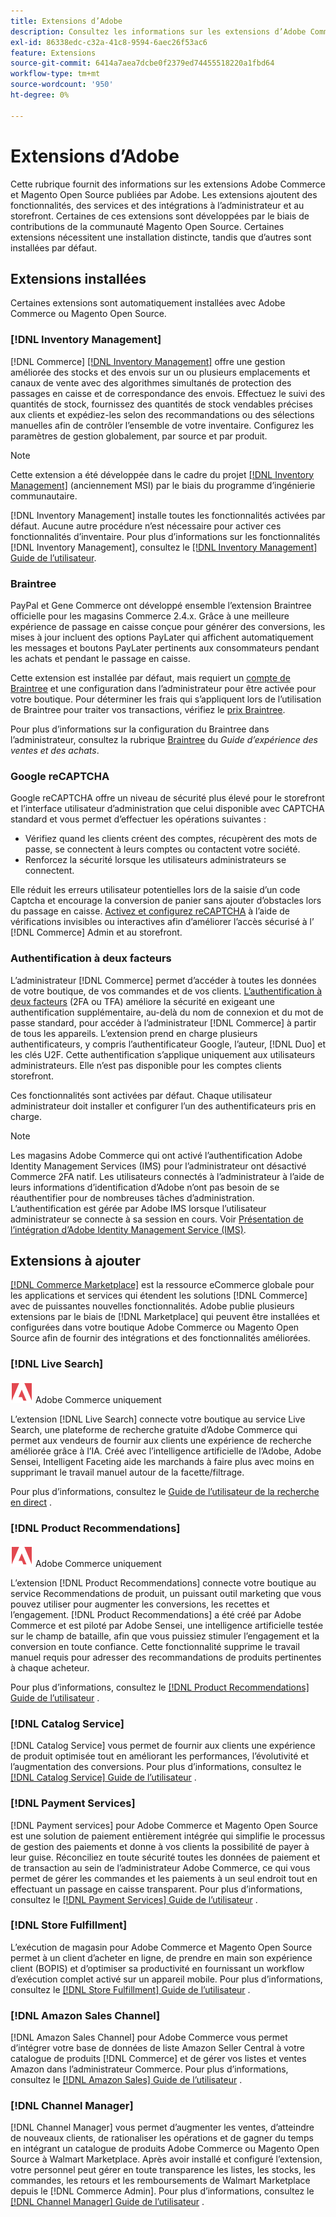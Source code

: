 ```yaml
---
title: Extensions d’Adobe
description: Consultez les informations sur les extensions d’Adobe Commerce et de Magento Open Source publiées par Adobe.
exl-id: 86338edc-c32a-41c8-9594-6aec26f53ac6
feature: Extensions
source-git-commit: 6414a7aea7dcbe0f2379ed74455518220a1fbd64
workflow-type: tm+mt
source-wordcount: '950'
ht-degree: 0%

---
```


# Extensions d’Adobe

Cette rubrique fournit des informations sur les extensions Adobe Commerce et Magento Open Source publiées par Adobe. Les extensions ajoutent des fonctionnalités, des services et des intégrations à l’administrateur et au storefront. Certaines de ces extensions sont développées par le biais de contributions de la communauté Magento Open Source. Certaines extensions nécessitent une installation distincte, tandis que d’autres sont installées par défaut.

## Extensions installées

Certaines extensions sont automatiquement installées avec Adobe Commerce ou Magento Open Source.

### [!DNL Inventory Management]

[!DNL Commerce] [[!DNL Inventory Management]](../inventory-management/introduction.md) offre une gestion améliorée des stocks et des envois sur un ou plusieurs emplacements et canaux de vente avec des algorithmes simultanés de protection des passages en caisse et de correspondance des envois. Effectuez le suivi des quantités de stock, fournissez des quantités de stock vendables précises aux clients et expédiez-les selon des recommandations ou des sélections manuelles afin de contrôler l’ensemble de votre inventaire. Configurez les paramètres de gestion globalement, par source et par produit.

>[!NOTE]
>
>Cette extension a été développée dans le cadre du projet [[!DNL Inventory Management]](https://github.com/magento/inventory) (anciennement MSI) par le biais du programme d’ingénierie communautaire.

[!DNL Inventory Management] installe toutes les fonctionnalités activées par défaut. Aucune autre procédure n’est nécessaire pour activer ces fonctionnalités d’inventaire. Pour plus d’informations sur les fonctionnalités [!DNL Inventory Management], consultez le [[!DNL Inventory Management] Guide de l’utilisateur](../inventory-management/guide-overview.md).

### Braintree

PayPal et Gene Commerce ont développé ensemble l’extension Braintree officielle pour les magasins Commerce 2.4.x. Grâce à une meilleure expérience de passage en caisse conçue pour générer des conversions, les mises à jour incluent des options PayLater qui affichent automatiquement les messages et boutons PayLater pertinents aux consommateurs pendant les achats et pendant le passage en caisse.

Cette extension est installée par défaut, mais requiert un [compte de Braintree](https://www.braintreepayments.com/) et une configuration dans l’administrateur pour être activée pour votre boutique. Pour déterminer les frais qui s’appliquent lors de l’utilisation de Braintree pour traiter vos transactions, vérifiez le [prix Braintree](https://www.braintreepayments.com/braintree-pricing).

Pour plus d’informations sur la configuration du Braintree dans l’administrateur, consultez la rubrique [Braintree](../stores-purchase/braintree.md) du _Guide d’expérience des ventes et des achats_.

### Google reCAPTCHA

Google reCAPTCHA offre un niveau de sécurité plus élevé pour le storefront et l’interface utilisateur d’administration que celui disponible avec CAPTCHA standard et vous permet d’effectuer les opérations suivantes :

- Vérifiez quand les clients créent des comptes, récupèrent des mots de passe, se connectent à leurs comptes ou contactent votre société.
- Renforcez la sécurité lorsque les utilisateurs administrateurs se connectent.

Elle réduit les erreurs utilisateur potentielles lors de la saisie d’un code Captcha et encourage la conversion de panier sans ajouter d’obstacles lors du passage en caisse. [Activez et configurez reCAPTCHA](../systems/security-google-recaptcha.md) à l’aide de vérifications invisibles ou interactives afin d’améliorer l’accès sécurisé à l’ [!DNL Commerce] Admin et au storefront.

### Authentification à deux facteurs

L’administrateur [!DNL Commerce] permet d’accéder à toutes les données de votre boutique, de vos commandes et de vos clients. [L’authentification à deux facteurs](../systems/security-two-factor-authentication.md) (2FA ou TFA) améliore la sécurité en exigeant une authentification supplémentaire, au-delà du nom de connexion et du mot de passe standard, pour accéder à l’administrateur [!DNL Commerce] à partir de tous les appareils. L’extension prend en charge plusieurs authentificateurs, y compris l’authentificateur Google, l’auteur, [!DNL Duo] et les clés U2F. Cette authentification s’applique uniquement aux utilisateurs administrateurs. Elle n’est pas disponible pour les comptes clients storefront.

Ces fonctionnalités sont activées par défaut. Chaque utilisateur administrateur doit installer et configurer l’un des authentificateurs pris en charge.

>[!NOTE]
>
>Les magasins Adobe Commerce qui ont activé l’authentification Adobe Identity Management Services (IMS) pour l’administrateur ont désactivé Commerce 2FA natif. Les utilisateurs connectés à l’administrateur à l’aide de leurs informations d’identification d’Adobe n’ont pas besoin de se réauthentifier pour de nombreuses tâches d’administration. L’authentification est gérée par Adobe IMS lorsque l’utilisateur administrateur se connecte à sa session en cours. Voir [Présentation de l’intégration d’Adobe Identity Management Service (IMS)](./adobe-ims-integration-overview.md).

## Extensions à ajouter

[[!DNL Commerce Marketplace]](https://marketplace.magento.com/) est la ressource eCommerce globale pour les applications et services qui étendent les solutions [!DNL Commerce] avec de puissantes nouvelles fonctionnalités. Adobe publie plusieurs extensions par le biais de [!DNL Marketplace] qui peuvent être installées et configurées dans votre boutique Adobe Commerce ou Magento Open Source afin de fournir des intégrations et des fonctionnalités améliorées.

### [!DNL Live Search]

![Adobe Commerce](../assets/adobe-logo.svg) Adobe Commerce uniquement

L’extension [!DNL Live Search] connecte votre boutique au service Live Search, une plateforme de recherche gratuite d’Adobe Commerce qui permet aux vendeurs de fournir aux clients une expérience de recherche améliorée grâce à l’IA. Créé avec l’intelligence artificielle de l’Adobe, Adobe Sensei, Intelligent Faceting aide les marchands à faire plus avec moins en supprimant le travail manuel autour de la facette/filtrage.

Pour plus d’informations, consultez le [Guide de l’utilisateur de la recherche en direct](https://experienceleague.adobe.com/docs/commerce-merchant-services/live-search/guide-overview.html) .

### [!DNL Product Recommendations]

![Adobe Commerce](../assets/adobe-logo.svg) Adobe Commerce uniquement

L’extension [!DNL Product Recommendations] connecte votre boutique au service Recommendations de produit, un puissant outil marketing que vous pouvez utiliser pour augmenter les conversions, les recettes et l’engagement. [!DNL Product Recommendations] a été créé par Adobe Commerce et est piloté par Adobe Sensei, une intelligence artificielle testée sur le champ de bataille, afin que vous puissiez stimuler l’engagement et la conversion en toute confiance. Cette fonctionnalité supprime le travail manuel requis pour adresser des recommandations de produits pertinentes à chaque acheteur.

Pour plus d’informations, consultez le [[!DNL Product Recommendations] Guide de l’utilisateur](https://experienceleague.adobe.com/docs/commerce-merchant-services/product-recommendations/guide-overview.html?lang=en) .

### [!DNL Catalog Service]

[!DNL Catalog Service] vous permet de fournir aux clients une expérience de produit optimisée tout en améliorant les performances, l’évolutivité et l’augmentation des conversions. Pour plus d’informations, consultez le [[!DNL Catalog Service] Guide de l’utilisateur](https://experienceleague.adobe.com/docs/commerce-merchant-services/catalog-service/guide-overview.html) .

### [!DNL Payment Services]

[!DNL Payment services] pour Adobe Commerce et Magento Open Source est une solution de paiement entièrement intégrée qui simplifie le processus de gestion des paiements et donne à vos clients la possibilité de payer à leur guise. Réconciliez en toute sécurité toutes les données de paiement et de transaction au sein de l’administrateur Adobe Commerce, ce qui vous permet de gérer les commandes et les paiements à un seul endroit tout en effectuant un passage en caisse transparent. Pour plus d’informations, consultez le [[!DNL Payment Services] Guide de l’utilisateur](https://experienceleague.adobe.com/docs/commerce-merchant-services/payment-services/guide-overview.html) .

### [!DNL Store Fulfillment]

L’exécution de magasin pour Adobe Commerce et Magento Open Source permet à un client d’acheter en ligne, de prendre en main son expérience client (BOPIS) et d’optimiser sa productivité en fournissant un workflow d’exécution complet activé sur un appareil mobile. Pour plus d’informations, consultez le [[!DNL Store Fulfillment] Guide de l’utilisateur](https://experienceleague.adobe.com/docs/commerce-merchant-services/store-fulfillment/guide-overview.html) .

### [!DNL Amazon Sales Channel]

[!DNL Amazon Sales Channel] pour Adobe Commerce vous permet d’intégrer votre base de données de liste Amazon Seller Central à votre catalogue de produits [!DNL Commerce] et de gérer vos listes et ventes Amazon dans l’administrateur Commerce. Pour plus d’informations, consultez le [[!DNL Amazon Sales] Guide de l’utilisateur](https://experienceleague.adobe.com/docs/commerce-channels/amazon/guide-overview.html) .

### [!DNL Channel Manager]

[!DNL Channel Manager] vous permet d’augmenter les ventes, d’atteindre de nouveaux clients, de rationaliser les opérations et de gagner du temps en intégrant un catalogue de produits Adobe Commerce ou Magento Open Source à Walmart Marketplace. Après avoir installé et configuré l’extension, votre personnel peut gérer en toute transparence les listes, les stocks, les commandes, les retours et les remboursements de Walmart Marketplace depuis le [!DNL Commerce Admin]. Pour plus d’informations, consultez le [[!DNL Channel Manager] Guide de l’utilisateur](https://experienceleague.adobe.com/docs/commerce-channels/channel-manager/guide-overview.html) .

